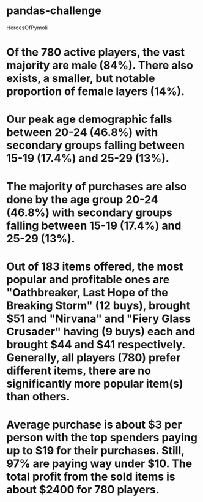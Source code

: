 # pandas-challenge
HeroesOfPymoli

# Of the 780 active players, the vast majority are male (84%). There also exists, a smaller, but notable proportion of female layers (14%).

# Our peak age demographic falls between 20-24 (46.8%) with secondary groups falling between 15-19 (17.4%) and 25-29 (13%).

# The majority of purchases are also done by the age group 20-24 (46.8%) with secondary groups falling between 15-19 (17.4%) and 25-29 (13%).

# Out of 183 items offered, the most popular and profitable ones are "Oathbreaker, Last Hope of the Breaking Storm" (12 buys), brought $51 and "Nirvana" and "Fiery Glass Crusader" having (9 buys) each and brought $44 and $41 respectively. Generally, all players (780) prefer different items, there are no significantly more popular item(s) than others.

# Average purchase is about $3 per person with the top spenders paying up to $19 for their purchases. Still, 97% are paying way under $10. The total profit from the sold items is about $2400 for 780 players.

